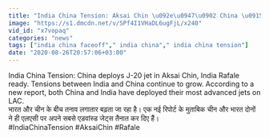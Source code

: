 ```yaml
---
title: "India China Tension: Aksai Chin \u092e\u0947\u0902 China \u0915\u0947 J-20 \u091c\u0947\u091f \u0915\u094b \u091f\u0915\u094d\u0915\u0930 \u0926\u0947\u0902\u0917\u0947 \u092d\u093e\u0930\u0924 \u0915\u0947 Rafale \u0935\u0928\u0907\u0902\u0921\u093f\u092f\u093e \u0939\u093f\u0902\u0926\u0940"
image: "https://s1.dmcdn.net/v/SPf4I1VHaDL6ugFjL/x240"
vid_id: "x7vopaq"
categories: "news"
tags: ["india china faceoff"," india china"," india china tension"]
date: "2020-08-26T20:57:06+03:00"
---
```

India China Tension: China deploys J-20 jet in Aksai Chin, India Rafale ready. Tensions between India and China continue to grow. According to a new report, both China and India have deployed their most advanced jets on LAC.    <br>भारत और चीन के बीच तनाव लगातार बढ़ता जा रहा है। एक नई रिपोर्ट के मुताबिक चीन और भारत दोनों ने ही एलएसी पर अपने सबसे एडवांस्‍ड जेट्स तैनात कर दिए हैं।    <br>#IndiaChinaTension #AksaiChin #Rafale
